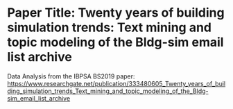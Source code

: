 # Paper Title: Twenty years of building simulation trends: Text mining and topic modeling of the Bldg-sim email list archive

Data Analysis from the IBPSA BS2019 paper: https://www.researchgate.net/publication/333480605_Twenty_years_of_building_simulation_trends_Text_mining_and_topic_modeling_of_the_Bldg-sim_email_list_archive


